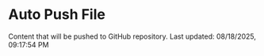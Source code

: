 # Auto Push File

Content that will be pushed to GitHub repository.
Last updated: 08/18/2025, 09:17:54 PM